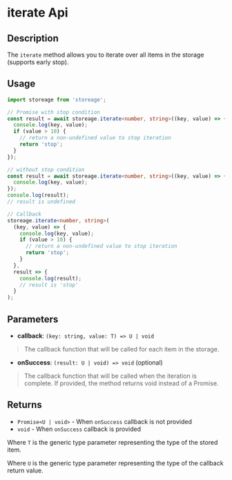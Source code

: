 # iterate Api

## Description

The `iterate` method allows you to iterate over all items in the storage (supports early stop).

## Usage

```ts
import storeage from 'storeage';

// Promise with stop condition
const result = await storeage.iterate<number, string>((key, value) => {
  console.log(key, value);
  if (value > 10) {
    // return a non-undefined value to stop iteration
    return 'stop';
  }
});

// without stop condition
const result = await storeage.iterate<number, string>((key, value) => {
  console.log(key, value);
});
console.log(result);
// result is undefined

// Callback
storeage.iterate<number, string>(
  (key, value) => {
    console.log(key, value);
    if (value > 10) {
      // return a non-undefined value to stop iteration
      return 'stop';
    }
  },
  result => {
    console.log(result);
    // result is 'stop'
  }
);
```

## Parameters

- **callback**: `(key: string, value: T) => U | void`

> The callback function that will be called for each item in the storage.

- **onSuccess**: `(result: U | void) => void` (optional)

> The callback function that will be called when the iteration is complete. If provided, the method returns void instead of a Promise.

## Returns

- `Promise<U | void>` - When `onSuccess` callback is not provided
- `void` - When `onSuccess` callback is provided

Where `T` is the generic type parameter representing the type of the stored item.

Where `U` is the generic type parameter representing the type of the callback return value.
